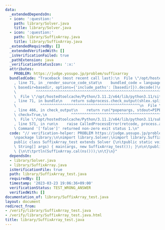 ```yaml
---
data:
  _extendedDependsOn:
  - icon: ':question:'
    path: library/Solver.java
    title: library/Solver.java
  - icon: ':question:'
    path: library/SuffixArray.java
    title: library/SuffixArray.java
  _extendedRequiredBy: []
  _extendedVerifiedWith: []
  _isVerificationFailed: true
  _pathExtension: java
  _verificationStatusIcon: ':x:'
  attributes:
    PROBLEM: https://judge.yosupo.jp/problem/suffixarray
  bundledCode: "Traceback (most recent call last):\n  File \"/opt/hostedtoolcache/Python/3.11.2/x64/lib/python3.11/site-packages/onlinejudge_verify/documentation/build.py\"\
    , line 71, in _render_source_code_stat\n    bundled_code = language.bundle(stat.path,\
    \ basedir=basedir, options={'include_paths': [basedir]}).decode()\n          \
    \         ^^^^^^^^^^^^^^^^^^^^^^^^^^^^^^^^^^^^^^^^^^^^^^^^^^^^^^^^^^^^^^^^^^^^^^^^^^^^^^^^^\n\
    \  File \"/opt/hostedtoolcache/Python/3.11.2/x64/lib/python3.11/site-packages/onlinejudge_verify/languages/user_defined.py\"\
    , line 71, in bundle\n    return subprocess.check_output(shlex.split(command))\n\
    \           ^^^^^^^^^^^^^^^^^^^^^^^^^^^^^^^^^^^^^^^^^^^^^\n  File \"/opt/hostedtoolcache/Python/3.11.2/x64/lib/python3.11/subprocess.py\"\
    , line 466, in check_output\n    return run(*popenargs, stdout=PIPE, timeout=timeout,\
    \ check=True,\n           ^^^^^^^^^^^^^^^^^^^^^^^^^^^^^^^^^^^^^^^^^^^^^^^^^^^^^^^^^\n\
    \  File \"/opt/hostedtoolcache/Python/3.11.2/x64/lib/python3.11/subprocess.py\"\
    , line 571, in run\n    raise CalledProcessError(retcode, process.args,\nsubprocess.CalledProcessError:\
    \ Command '['false']' returned non-zero exit status 1.\n"
  code: "// verification-helper: PROBLEM https://judge.yosupo.jp/problem/suffixarray\n\
    \npackage library;\n\nimport library.Solver;\nimport library.SuffixArray;\n\n\
    public class SuffixArray_test extends Solver {\n\tpublic static void main(final\
    \ String[] args) { main(args, new SuffixArray_test()); }\n\n\tpublic void solve()\
    \ {\n\t\tprtln(SuffixArray.cal(ns()));\n\t}\n}"
  dependsOn:
  - library/Solver.java
  - library/SuffixArray.java
  isVerificationFile: true
  path: library/SuffixArray_test.java
  requiredBy: []
  timestamp: '2023-03-23 19:06:36+09:00'
  verificationStatus: TEST_WRONG_ANSWER
  verifiedWith: []
documentation_of: library/SuffixArray_test.java
layout: document
redirect_from:
- /verify/library/SuffixArray_test.java
- /verify/library/SuffixArray_test.java.html
title: library/SuffixArray_test.java
---
```

